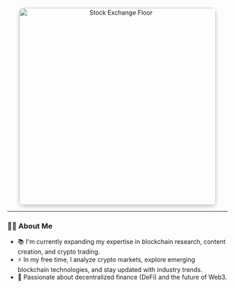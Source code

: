 <div align="center">
  <img src="https://images.fastcompany.com/image/upload/f_webp,q_auto,c_fit/wp-cms/uploads/2020/03/p-1-why-an-empty-floor-on-the-new-york-stock-exchange-will-have-little-impact-on-trading.jpg" 
       alt="Stock Exchange Floor" 
       height="450" 
       style="border-radius: 10px; box-shadow: 0px 4px 10px rgba(0, 0, 0, 0.2);" />
</div>

---

### 👩‍💻 About Me

- 📚 I'm currently expanding my expertise in blockchain research, content creation, and crypto trading.  
- ⚡ In my free time, I analyze crypto markets, explore emerging blockchain technologies, and stay updated with industry trends.  
- 🎯 Passionate about decentralized finance (DeFi) and the future of Web3.
